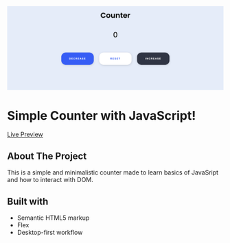 ![Simple Counter with JavaScript!](https://github.com/catherineisonline/simple-counter/blob/main/project-preview.png?raw=true)

# Simple Counter with JavaScript!


[Live Preview](https://simple-counter-js.vercel.app/)

## About The Project
This is a simple and minimalistic counter made to learn basics of JavaSript and how to interact with DOM.

## Built with
- Semantic HTML5 markup
- Flex
- Desktop-first workflow
